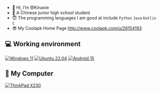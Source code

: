 - 👋 Hi, I’m @Kinaxie
- 🤭 A Chinese junior high school student
- 😇 The programming languages ​​I am good at include `Python` `Java` `Kotlin` `C`
- 😎 My Coolapk Home Page http://www.coolapk.com/u/26154193

## 💻 Working environment
[![Windows 11](https://img.shields.io/badge/Windows%2011-00adef?style=flat-square&logo=windows&logoColor=ffffff)](https://www.microsoft.com/windows10)
[![Ubuntu 22.04](https://img.shields.io/badge/Ubuntu%2022%2e04-dd4814?style=flat-square&logo=ubuntu&logoColor=ffffff)](https://releases.ubuntu.com/20.04/)
[![Android 15](https://img.shields.io/badge/Android%2015-3ddc84?style=flat-square&logo=android&logoColor=ffffff)](https://www.android.com/android-11/)

## 📱 My Computer
[![ThinkPad X230](https://img.shields.io/badge/ThinkPad%20X230-EE2624?style=flat-square&logo=thinkpad&logoColor=ffffff)](https://www.lenovo.com/lt/lt/laptops/thinkpad/x-series/x230/)

